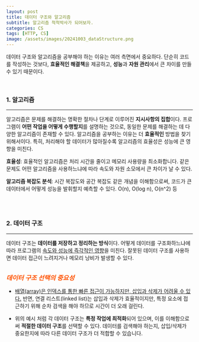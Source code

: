 ```yaml
---
layout: post
title: 데이터 구조와 알고리즘
subtitle: 알고리즘 척척박사가 되어보자.
categories: CS
tags: [HTTP, CS]
image: /assets/images/20241003_dataStructure.png
---
```


데이터 구조와 알고리즘을 공부해야 하는 이유는 여러 측면에서 중요하다. 단순히 코드를 작성하는 것보다, **효율적인 해결책**을 제공하고, **성능**과 **자원 관리**에서 큰 차이를 만들 수 있기 때문이다.

<br/>

### 1. 알고리즘

---

알고리즘은 문제를 해결하는 명확한 절차나 단계로 이루어진 **지시사항의 집합**이다. 프로그램이 **어떤 작업을 어떻게 수행할지**를 설명하는 것으로, 동일한 문제를 해결하는 데 다양한 알고리즘이 존재할 수 있다. 알고리즘을 공부하는 이유는 더 **효율적인** 방법을 찾기 위해서이다. 특히, 처리해야 할 데이터가 많아질수록 알고리즘의 효율성은 성능에 큰 영향을 미친다.

**효율성**: 효율적인 알고리즘은 처리 시간을 줄이고 메모리 사용량을 최소화합니다. 같은 문제도 어떤 알고리즘을 사용하느냐에 따라 속도와 자원 소모에서 큰 차이가 날 수 있다.

**알고리즘 복잡도 분석**: 시간 복잡도와 공간 복잡도 같은 개념을 이해함으로써, 코드가 큰 데이터에서 어떻게 성능을 발휘할지 예측할 수 있다. O(n), O(log n), O(n^2) 등

<br/>
<br/>

### 2. 데이터 구조

---

데이터 구조는 **데이터를 저장하고 정리하는 방식**이다. 어떻게 데이터를 구조화하느냐에 따라 프로그램의 <u>속도와 성능에 즉각적인 영향</u>을 미친다. 잘못된 데이터 구조를 사용하면 데이터 접근이 느려지거나 메모리 낭비가 발생할 수 있다.

<br/>
<em style='font-size: 17px; color: #ff5100; font-weight: bold;'>데이터 구조 선택의 중요성</em>

- <u>배열(array)은 인덱스를 통한 빠른 접근이 가능하지만, 삽입과 삭제가 어려울 수 있다.</u> 반면, 연결 리스트(linked list)는 삽입과 삭제가 효율적이지만, 특정 요소에 접근하기 위해 순차 검색을 해야 하므로 시간이 더 오래 걸린다.

- 위의 예시 처럼 각 데이터 구조는 **특정 작업에 최적화**되어 있으며, 이를 이해함으로써 **적절한 데이터 구조**를 선택할 수 있다. 데이터를 검색해야 하는지, 삽입/삭제가 중요한지에 따라 다른 데이터 구조가 더 적합할 수 있습니다.
